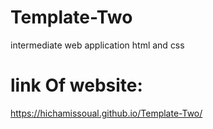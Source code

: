 # Template-Two
intermediate web application html and css
# link Of website:
https://hichamissoual.github.io/Template-Two/
